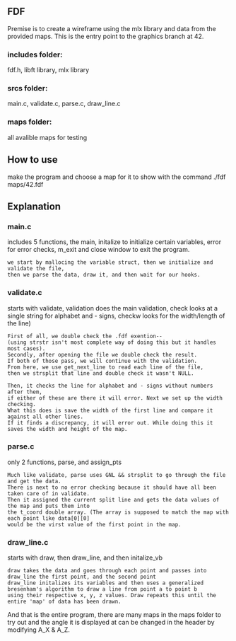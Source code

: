 FDF
----
Premise is to create a wireframe using the mlx library and data from the provided maps. This is the entry point to the graphics branch at 42.

### includes folder:
fdf.h, libft library, mlx library
### srcs folder:
main.c, validate.c, parse.c, draw_line.c
### maps folder:
all avalible maps for testing

## How to use
make the program and choose a map for it to show with the command ./fdf maps/42.fdf

## Explanation
### main.c
includes 5 functions, the main, initalize to initialize certain variables, error for error checks, m_exit and close window to exit the program.
```
we start by mallocing the variable struct, then we initialize and validate the file,
then we parse the data, draw it, and then wait for our hooks.
```
### validate.c
starts with validate, validation does the main validation, check looks at a single string for alphabet and  - signs, checkw looks for the width/length of the line)
```
First of all, we double check the .fdf exention--
(using strstr isn't most complete way of doing this but it handles most cases).
Secondly, after opening the file we double check the result.
If both of those pass, we will continue with the validation.
From here, we use get_next_line to read each line of the file,
then we strsplit that line and double check it wasn't NULL.

Then, it checks the line for alphabet and - signs without numbers after them,
if either of these are there it will error. Next we set up the width checking.
What this does is save the width of the first line and compare it against all other lines.
If it finds a discrepancy, it will error out. While doing this it saves the width and height of the map.
```
### parse.c
only 2 functions, parse, and assign_pts
```
Much like validate, parse uses GNL && strsplit to go through the file and get the data.
There is next to no error checking because it should have all been taken care of in validate.
Then it assigned the current split line and gets the data values of the map and puts them into
the t_coord double array. (The array is supposed to match the map with each point like data[0][0]
would be the virst value of the first point in the map.
```
### draw_line.c 
starts with draw, then draw_line, and then initalize_vb
```
draw takes the data and goes through each point and passes into draw_line the first point, and the second point
draw_line initalizes its variables and then uses a generalized bresenham's algorithm to draw a line from point a to point b
using their respective x, y, z values. Draw repeats this until the entire 'map' of data has been drawn.
```

And that is the entire program, there are many maps in the maps folder to try out and the angle it is displayed at can be changed in the header by modifying A_X & A_Z.
